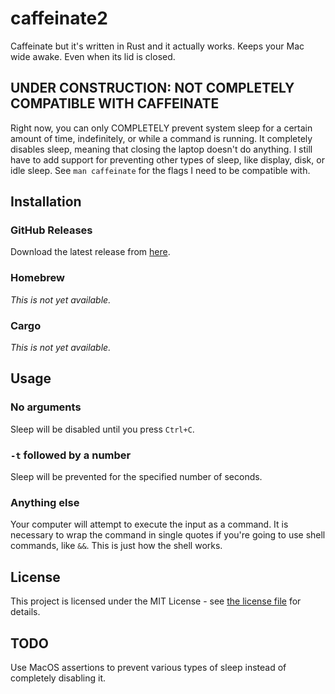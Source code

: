 # caffeinate2

Caffeinate but it's written in Rust and it actually works. Keeps your Mac wide awake. Even when its lid is closed.

## UNDER CONSTRUCTION: NOT COMPLETELY COMPATIBLE WITH CAFFEINATE

Right now, you can only COMPLETELY prevent system sleep for a certain amount of time, indefinitely, or while a command is running.
It completely disables sleep, meaning that closing the laptop doesn't do anything.
I still have to add support for preventing other types of sleep, like display, disk, or idle sleep.
See `man caffeinate` for the flags I need to be compatible with.

## Installation

### GitHub Releases

Download the latest release from [here](https://github.com/randomblock1/caffeinate2/releases/latest).

### Homebrew

_This is not yet available._

### Cargo

_This is not yet available._

## Usage

### No arguments

Sleep will be disabled until you press `Ctrl+C`.

### `-t` followed by a number

Sleep will be prevented for the specified number of seconds.

### Anything else

Your computer will attempt to execute the input as a command. It is necessary to wrap the command in single quotes if you're going to use shell commands, like `&&`. This is just how the shell works.

## License

This project is licensed under the MIT License - see [the license file](LICENSE.txt) for details.

## TODO

Use MacOS assertions to prevent various types of sleep instead of completely disabling it.
